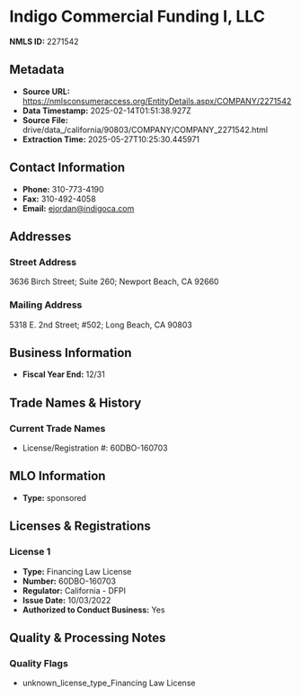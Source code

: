 # Indigo Commercial Funding I, LLC

**NMLS ID:** 2271542

## Metadata
- **Source URL:** https://nmlsconsumeraccess.org/EntityDetails.aspx/COMPANY/2271542
- **Data Timestamp:** 2025-02-14T01:51:38.927Z
- **Source File:** drive/data_/california/90803/COMPANY/COMPANY_2271542.html
- **Extraction Time:** 2025-05-27T10:25:30.445971

## Contact Information
- **Phone:** 310-773-4190
- **Fax:** 310-492-4058
- **Email:** ejordan@indigoca.com

## Addresses
### Street Address
3636 Birch Street; Suite 260; Newport Beach, CA 92660

### Mailing Address
5318 E. 2nd Street; #502; Long Beach, CA 90803

## Business Information
- **Fiscal Year End:** 12/31

## Trade Names & History
### Current Trade Names
- License/Registration #: 60DBO-160703

## MLO Information
- **Type:** sponsored

## Licenses & Registrations

### License 1
- **Type:** Financing Law License
- **Number:** 60DBO-160703
- **Regulator:** California - DFPI
- **Issue Date:** 10/03/2022
- **Authorized to Conduct Business:** Yes

## Quality & Processing Notes
### Quality Flags
- unknown_license_type_Financing Law License
